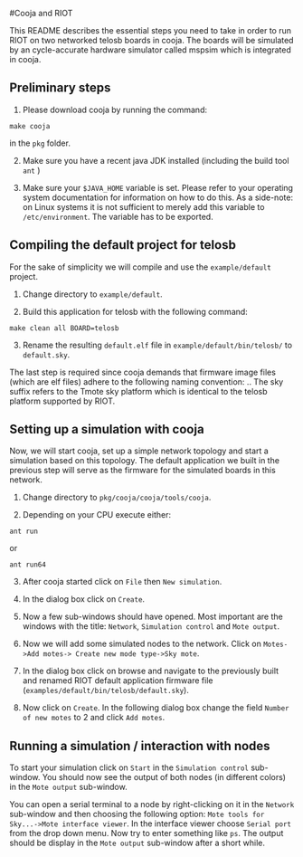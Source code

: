#Cooja and RIOT

This README describes the essential steps you need to take in order to
run RIOT on two networked telosb boards in cooja. The boards will
be simulated by an cycle-accurate hardware simulator called mspsim which
is integrated in cooja.

## Preliminary steps

1. Please download cooja by running the command:

```make cooja```

in the ```pkg``` folder.

2. Make sure you have a recent java JDK installed (including the build tool
```ant``` )


3. Make sure your ```$JAVA_HOME``` variable is set. Please refer to
your operating system documentation for information on how to do this.
As a side-note: on Linux systems it is not sufficient to merely add
this variable to ```/etc/environment```. The variable has to be
exported.

## Compiling the default project for telosb
For the sake of simplicity we will compile and use the ```example/default``` project.

1. Change directory to ```example/default```.

2. Build this application for telosb with the following command:

```make clean all BOARD=telosb```

3. Rename the resulting ```default.elf``` file in ```example/default/bin/telosb/```
to ```default.sky```.

The last step is required since cooja demands that firmware image files (which are
elf files) adhere to the following naming convention: <appname>.<board>.
The sky suffix refers to the Tmote sky platform which is identical to the telosb
platform supported by RIOT.

## Setting up a simulation with cooja
Now, we will start cooja, set up a simple network topology and start a simulation based
on this topology. The default application we built in the previous step will serve
as the firmware for the simulated boards in this network.

1. Change directory to ```pkg/cooja/cooja/tools/cooja```.

2. Depending on your CPU execute either:

```ant run```

or

```ant run64```

3. After cooja started click on ```File``` then ```New simulation```.

4. In the dialog box click on ```Create```.

5. Now a few sub-windows should have opened. Most important are the windows with the title:
```Network```, ```Simulation control``` and ```Mote output```.

6. Now we will add some simulated nodes to the network. Click on ```Motes->Add motes->
Create new mode type->Sky mote```.

7. In the dialog box click on browse and navigate to the previously built and renamed RIOT
default application firmware file (```examples/default/bin/telosb/default.sky```).

8. Now click on ```Create```. In the following dialog box change the field
```Number of new motes``` to 2 and click ```Add motes```.

## Running a simulation / interaction with nodes

To start your simulation click on ```Start``` in the ```Simulation control``` sub-window.
You should now see the output of both nodes (in different colors) in the ```Mote output```
sub-window.

You can open a serial terminal to a node by right-clicking on it in the ```Network``` sub-window
and then choosing the following option: ```Mote tools for Sky...->Mote interface viewer```. In the
interface viewer choose ```Serial port``` from the drop down menu. Now try to enter something like
```ps```. The output should be display in the ```Mote output``` sub-window after a short while.
